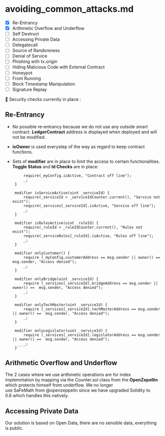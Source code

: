 # avoiding_common_attacks.md

- [x] Re-Entrancy
- [x] Arithmetic Overflow and Underflow
- [ ] Self Destruct
- [ ] Accessing Private Data
- [ ] Delegatecall
- [ ] Source of Randomness
- [ ] Denial of Service
- [ ] Phishing with tx.origin
- [ ] Hiding Malicious Code with External Contract
- [ ] Honeypot
- [ ] Front Running
- [ ] Block Timestamp Manipulation
- [ ] Signature Replay

📌 Security checks currently in place :

## Re-Entrancy

- No possible re-entrancy because we do not use any outside smart contract. **LedgerContract** address is displayed when deployed and will not be modified.

- **isOwner** is used everystep of the way as regard to keep contract functions.

- Sets of **modifier** are in place to limit the access to certain functionalities.
**Toggle Status** and **Id Checks** are in place:

   ```modifier isContractActive() {
        require(_myConfig.isActive, "Contract off line");
        _;
    }

    modifier isServiceActive(uint _serviceId) {
        require(_serviceId < _serviceIdCounter.current(), "Service not exist"); 
        require(_services[_serviceId].isActive, "Service off line"); 
        _;
    }

    modifier isRulesActive(uint _ruleId) {
        require(_ruleId < _ruleIdCounter.current(), "Rules not exist"); 
        require(_serviceRules[_ruleId].isActive, "Rules off line"); 
        _;
    }

    modifier onlyCustomer() {
        require (_myConfig.customerAddress == msg.sender || owner() ==  msg.sender, "Access denied");
        _;
    }

    modifier onlyBridge(uint _serviceId) {
        require (_services[_serviceId].bridgeAddress == msg.sender || owner() ==  msg.sender, "Access denied");
        _;
    }

    modifier onlyTechMaster(uint _serviceId) {
        require (_services[_serviceId].techMasterAddress == msg.sender || owner() ==  msg.sender, "Access denied");
        _;
    }

    modifier onlyLegislator(uint _serviceId) {
        require (_services[_serviceId].legislatorAddress == msg.sender || owner() ==  msg.sender, "Access denied");
        _;
    }```

## Arithmetic Overflow and Underflow

The 2 cases where we use arithmetic operations are for index implemntation by mapping via the Counter.sol class from the **OpenZepellin** which protects himself from underflow. We no longer use SaFeMath from @openzeppelin since we have upgraded Solidity to 0.8 which handles this natively.

## Accessing Private Data

Our solution is based on Open Data, there are no sensible data, everything is public.

